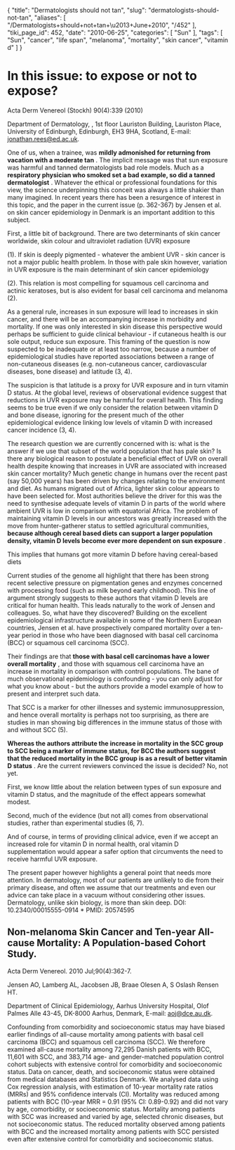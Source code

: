 {
    "title": "Dermatologists should not tan",
    "slug": "dermatologists-should-not-tan",
    "aliases": [
        "/Dermatologists+should+not+tan+\u2013+June+2010",
        "/452"
    ],
    "tiki_page_id": 452,
    "date": "2010-06-25",
    "categories": [
        "Sun"
    ],
    "tags": [
        "Sun",
        "cancer",
        "life span",
        "melanoma",
        "mortality",
        "skin cancer",
        "vitamin d"
    ]
}


# In this issue: to expose or not to expose?

Acta Derm Venereol (Stockh) 90(4):339 (2010)

Department of Dermatology, , 1st floor Lauriston Building, Lauriston Place, University of Edinburgh, Edinburgh, EH3 9HA, Scotland, E-mail: jonathan.rees@ed.ac.uk.

One of us, when a trainee, was  **mildly admonished for returning from vacation with a moderate tan** . The implicit message was that sun exposure was harmful and tanned dermatologists bad role models. Much as a  **respiratory physician who smoked set a bad example, so did a tanned dermatologist** . Whatever the ethical or professional foundations for this view, the science underpinning this conceit was always a little shakier than many imagined. In recent years there has been a resurgence of interest in this topic, and the paper in the current issue (p. 362-367) by Jensen et al. on skin cancer epidemiology in Denmark is an important addition to this subject. 

First, a little bit of background. There are two determinants of skin cancer worldwide, skin colour and ultraviolet radiation (UVR) exposure 

(1). If skin is deeply pigmented - whatever the ambient UVR - skin cancer is not a major public health problem. In those with pale skin however, variation in UVR exposure is the main determinant of skin cancer epidemiology 

(2). This relation is most compelling for squamous cell carcinoma and actinic keratoses, but is also evident for basal cell carcinoma and melanoma (2). 

As a general rule, increases in sun exposure will lead to increases in skin cancer, and there will be an accompanying increase in morbidity and mortality. If one was only interested in skin disease this perspective would perhaps be sufficient to guide clinical behaviour - if cutaneous health is our sole output, reduce sun exposure. This framing of the question is now suspected to be inadequate or at least too narrow, because a number of epidemiological studies have reported associations between a range of non-cutaneous diseases (e.g. non-cutaneous cancer, cardiovascular diseases, bone disease) and latitude (3, 4). 

The suspicion is that latitude is a proxy for UVR exposure and in turn vitamin D status. At the global level, reviews of observational evidence suggest that reductions in UVR exposure may be harmful for overall health. This finding seems to be true even if we only consider the relation between vitamin D and bone disease, ignoring for the present much of the other epidemiological evidence linking low levels of vitamin D with increased cancer incidence (3, 4). 

The research question we are currently concerned with is: what is the answer if we use that subset of the world population that has pale skin? Is there any biological reason to postulate a beneficial effect of UVR on overall health despite knowing that increases in UVR are associated with increased skin cancer mortality? Much genetic change in humans over the recent past (say 50,000 years) has been driven by changes relating to the environment and diet. As humans migrated out of Africa, lighter skin colour appears to have been selected for. Most authorities believe the driver for this was the need to synthesise adequate levels of vitamin D in parts of the world where ambient UVR is low in comparison with equatorial Africa. The problem of maintaining vitamin D levels in our ancestors was greatly increased with the move from hunter-gatherer status to settled agricultural communities,  **because although cereal based diets can support a larger population density, vitamin D levels become ever more dependent on sun exposure** . 

This implies that humans got more vitamin D before having cereal-based diets

Current studies of the genome all highlight that there has been strong recent selective pressure on pigmentation genes and enzymes concerned with processing food (such as milk beyond early childhood). This line of argument strongly suggests to these authors that vitamin D levels are critical for human health. This leads naturally to the work of Jensen and colleagues. So, what have they discovered? Building on the excellent epidemiological infrastructure available in some of the Northern European countries, Jensen et al. have prospectively compared mortality over a ten-year period in those who have been diagnosed with basal cell carcinoma (BCC) or squamous cell carcinoma (SCC). 

Their findings are that  **those with basal cell carcinomas have a lower overall mortality** , and those with squamous cell carcinoma have an increase in mortality in comparison with control populations. The bane of much observational epidemiology is confounding - you can only adjust for what you know about - but the authors provide a model example of how to present and interpret such data. 

That SCC is a marker for other illnesses and systemic immunosuppression, and hence overall mortality is perhaps not too surprising, as there are studies in man showing big differences in the immune status of those with and without SCC (5). 

 **Whereas the authors attribute the increase in mortality in the SCC group to SCC being a marker of immune status, for BCC the authors suggest that the reduced mortality in the BCC group is as a result of better vitamin D status** . Are the current reviewers convinced the issue is decided? No, not yet. 

First, we know little about the relation between types of sun exposure and vitamin D status, and the magnitude of the effect appears somewhat modest. 

Second, much of the evidence (but not all) comes from observational studies, rather than experimental studies (6, 7). 

And of course, in terms of providing clinical advice, even if we accept an increased role for vitamin D in normal health, oral vitamin D supplementation would appear a safer option that circumvents the need to receive harmful UVR exposure. 

The present paper however highlights a general point that needs more attention. In dermatology, most of our patients are unlikely to die from their primary disease, and often we assume that our treatments and even our advice can take place in a vacuum without considering other issues. Dermatology, unlike skin biology, is more than skin deep. DOI: 10.2340/00015555-0914      * PMID: 20574595

## Non-melanoma Skin Cancer and Ten-year All-cause Mortality: A Population-based Cohort Study.

Acta Derm Venereol.  2010 Jul;90(4):362-7.

Jensen AO, Lamberg AL, Jacobsen JB, Braae Olesen A, S Oslash Rensen HT.

Department of Clinical Epidemiology, Aarhus University Hospital, Olof Palmes Alle 43-45, DK-8000 Aarhus, Denmark, E-mail: aoj@dce.au.dk.

Confounding from comorbidity and socioeconomic status may have biased earlier findings of all-cause mortality among patients with basal cell carcinoma (BCC) and squamous cell carcinoma (SCC). We therefore examined all-cause mortality among 72,295 Danish patients with BCC, 11,601 with SCC, and 383,714 age- and gender-matched population control cohort subjects with extensive control for comorbidity and socioeconomic status. Data on cancer, death, and socioeconomic status were obtained from medical databases and Statistics Denmark. We analysed data using Cox regression analysis, with estimation of 10-year mortality rate ratios (MRRs) and 95% confidence intervals (CI). Mortality was reduced among patients with BCC (10-year MRR = 0.91 (95% CI: 0.89-0.92) and did not vary by age, comorbidity, or socioeconomic status. Mortality among patients with SCC was increased and varied by age, selected chronic diseases, but not socioeconomic status. The reduced mortality observed among patients with BCC and the increased mortality among patients with SCC persisted even after extensive control for comorbidity and socioeconomic status.